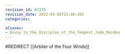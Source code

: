 ```yaml
---
revision_id: 87275
revision_date: 2022-03-05T15:40:10Z
categories:

aliases:
- Envoy_to_the_Disciples_of_the_Tempest_Jade_Maiden
---
```


#REDIRECT [[Arbiter of the Four Winds]]
